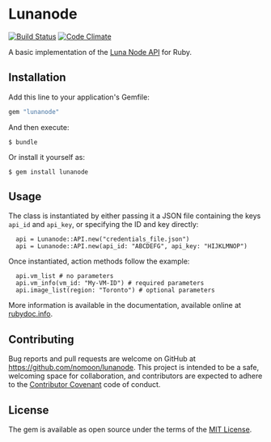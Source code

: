 # Lunanode

[![Build Status](https://travis-ci.org/nomoon/lunanode.svg?branch=master)](https://travis-ci.org/nomoon/lunanode)
[![Code Climate](https://codeclimate.com/github/nomoon/lunanode/badges/gpa.svg)](https://codeclimate.com/github/nomoon/lunanode)

A basic implementation of the [Luna Node API](https://wiki.lunanode.com/index.php/API) for Ruby.

## Installation

Add this line to your application's Gemfile:

```ruby
gem "lunanode"
```

And then execute:

    $ bundle

Or install it yourself as:

    $ gem install lunanode

## Usage

The class is instantiated by either passing it a JSON file containing the keys `api_id` and `api_key`, or specifying the ID and key directly:
```
  api = Lunanode::API.new("credentials_file.json")
  api = Lunanode::API.new(api_id: "ABCDEFG", api_key: "HIJKLMNOP")
```

Once instantiated, action methods follow the example:

```
  api.vm_list # no parameters
  api.vm_info(vm_id: "My-VM-ID") # required parameters
  api.image_list(region: "Toronto") # optional parameters
```

More information is available in the documentation, available online at [rubydoc.info](http://www.rubydoc.info/github/nomoon/lunanode).

## Contributing

Bug reports and pull requests are welcome on GitHub at https://github.com/nomoon/lunanode. This project is intended to be a safe, welcoming space for collaboration, and contributors are expected to adhere to the [Contributor Covenant](http://contributor-covenant.org) code of conduct.


## License

The gem is available as open source under the terms of the [MIT License](http://opensource.org/licenses/MIT).
